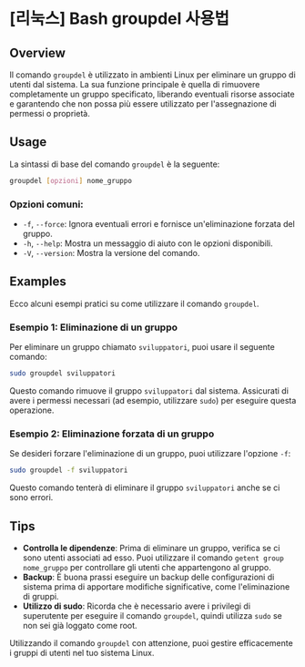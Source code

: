 # [리눅스] Bash groupdel 사용법

## Overview
Il comando `groupdel` è utilizzato in ambienti Linux per eliminare un gruppo di utenti dal sistema. La sua funzione principale è quella di rimuovere completamente un gruppo specificato, liberando eventuali risorse associate e garantendo che non possa più essere utilizzato per l'assegnazione di permessi o proprietà.

## Usage
La sintassi di base del comando `groupdel` è la seguente:

```bash
groupdel [opzioni] nome_gruppo
```

### Opzioni comuni:
- `-f`, `--force`: Ignora eventuali errori e fornisce un'eliminazione forzata del gruppo.
- `-h`, `--help`: Mostra un messaggio di aiuto con le opzioni disponibili.
- `-V`, `--version`: Mostra la versione del comando.

## Examples
Ecco alcuni esempi pratici su come utilizzare il comando `groupdel`.

### Esempio 1: Eliminazione di un gruppo
Per eliminare un gruppo chiamato `sviluppatori`, puoi usare il seguente comando:

```bash
sudo groupdel sviluppatori
```

Questo comando rimuove il gruppo `sviluppatori` dal sistema. Assicurati di avere i permessi necessari (ad esempio, utilizzare `sudo`) per eseguire questa operazione.

### Esempio 2: Eliminazione forzata di un gruppo
Se desideri forzare l'eliminazione di un gruppo, puoi utilizzare l'opzione `-f`:

```bash
sudo groupdel -f sviluppatori
```

Questo comando tenterà di eliminare il gruppo `sviluppatori` anche se ci sono errori.

## Tips
- **Controlla le dipendenze**: Prima di eliminare un gruppo, verifica se ci sono utenti associati ad esso. Puoi utilizzare il comando `getent group nome_gruppo` per controllare gli utenti che appartengono al gruppo.
- **Backup**: È buona prassi eseguire un backup delle configurazioni di sistema prima di apportare modifiche significative, come l'eliminazione di gruppi.
- **Utilizzo di sudo**: Ricorda che è necessario avere i privilegi di superutente per eseguire il comando `groupdel`, quindi utilizza `sudo` se non sei già loggato come root.

Utilizzando il comando `groupdel` con attenzione, puoi gestire efficacemente i gruppi di utenti nel tuo sistema Linux.